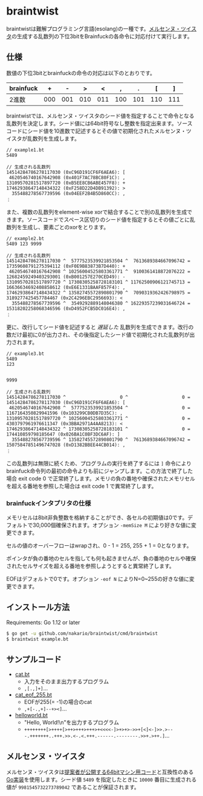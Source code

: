 # braintwist

braintwistは難解プログラミング言語(esolang)の一種です。[メルセンヌ・ツイスタ](http://www.math.sci.hiroshima-u.ac.jp/~m-mat/MT/mt.html)の生成する乱数列の下位3bitをBrainfuckの各命令に対応付けて実行します。

## 仕様

数値の下位3bitとbrainfuckの命令の対応は以下のとおりです。

|brainfuck|+|-|>|<|,|.|[|]|
|---------|-|-|-|-|-|-|-|-|
|2進数|000|001|010|011|100|101|110|111|

braintwistでは、メルセンヌ・ツイスタのシード値を指定することで命令となる乱数列を決定します。シード値には64bit符号なし整数を指定出来ます。ソースコードにシード値を10進数で記述するとその値で初期化されたメルセンヌ・ツイスタが乱数列を生成します。

```example1.bt
// example1.bt
5489
```

```生成される乱数列
// 生成される乱数列
14514284786278117030 (0xC96D191CF6F6AEA6): [
 4620546740167642908 (0x401F7AC78BC80F1C): ,
13109570281517897720 (0xB5EE8CB6ABE457F8): +
17462938647148434322 (0xF258D22D4DB91392): >
  355488278567739596 (0x04EEF2B4B5D860CC): ,
︙
```


また、複数の乱数列をelement-wise xorで結合することで別の乱数列を生成できます。ソースコードでスペース区切りのシード値を指定するとその値ごとに乱数列を生成し、要素ごとのxorをとります。

```example2.bt
// example2.bt
5489 123 9999
```

```生成される乱数列
// 生成される乱数列
14514284786278117030 ^  5777523539921853504 ^  7613689384667096742 = 17359608791275394112 (0xF0E9B83873B7D440): +
 4620546740167642908 ^ 10256004525803361771 ^  9100361418872076222 = 12682459249403293001 (0xB001257E270CED49): -
13109570281517897720 ^ 17308305258728183101 ^ 11762500906121745713 = 16636634692408858612 (0xE6E1331BAAF857F4): ,
17462938647148434322 ^ 13582745572890801790 ^  7090319362426798975 =  3189277425457784467 (0x2C4296EBC2956693): <
  355488278567739596 ^  3549292889148046380 ^ 16229357239031646724 = 15318202258068346596 (0xD4952FCB5DC016E4): ,
︙
```

更に、改行してシード値を記述すると *遅延した* 乱数列を生成できます。改行の数だけ最初に0が出力され、その後指定したシード値で初期化された乱数列が出力されます。

```example3.bt
// example3.bt
5489
123


9999
```

```生成される乱数列
// 生成される乱数列
14514284786278117030 ^                    0 ^                    0 = 14514284786278117030 (0xC96D191CF6F6AEA6): [
 4620546740167642908 ^  5777523539921853504 ^                    0 =  1167164350829941596 (0x103299CB0DB7D35C): ,
13109570281517897720 ^ 10256004525803361771 ^                    0 =  4303797961976611347 (0x3BBA2971A4AA8213): <
17462938647148434322 ^ 17308305258728183101 ^                    0 =   174410859798185647 (0x026BA1C0BF3DC6AF): ]
  355488278567739596 ^ 13582745572890801790 ^  7613689384667096742 = 15075847851496747028 (0xD1382BBEE44CB014): ,
︙
```

この乱数列は無限に続くため、プログラムの実行を終了するには `]` 命令によりbrainfuck命令列の最初の命令よりも前にジャンプします。この方法で終了した場合 exit code 0 で正常終了します。メモリの負の番地や確保されたメモリセルを超える番地を参照した場合は exit code 1 で異常終了します。

### brainfuckインタプリタの仕様

メモリセルは8bit非負整数を格納することができ、各セルの初期値は0です。デフォルトで30,000個確保されます。オプション `-memSize M` により好きな値に変更できます。

セルの値のオーバーフローはwrapされ、0 - 1 = 255, 255 + 1 = 0となります。

ポインタが負の番地のセルを指しても何も起きませんが、負の番地のセルや確保されたセルサイズを超える番地を参照しようとすると異常終了します。

EOFはデフォルトで0です。オプション `-eof N` によりN=0~255の好きな値に変更できます。

## インストール方法

Requirements: Go 1.12 or later

```bash
$ go get -u github.com/nakario/braintwist/cmd/braintwist
$ braintwist example.bt
```

## サンプルコード

- [cat.bt](examples/cat.bt)
  - 入力をそのまま出力するプログラム
  - `,[.,]+]`...
- [cat_eof_255.bt](examples/cat_eof_255.bt)
  - EOFが255(= -1)の場合のcat
  - `,+[-.,+]--+><]`...
- [helloworld.bt](examples/helloworld.bt)
  - "Hello, World!\n"を出力するプログラム
  - `++++++++[>++++[>++>+++>+++>+<<<<-]>+>+>->>+[<]<-]>>.>---.+++++++..+++.>>.<-.<.+++.------.--------.>>+.>++.]`...

## メルセンヌ・ツイスタ

メルセンヌ・ツイスタは[提案者が公開する64bitマシン用コード](http://www.math.sci.hiroshima-u.ac.jp/~m-mat/MT/mt64.html)と互換性のある[Go実装](https://github.com/seehuhn/mt19937)を使用します。シード値 `5489` を指定したときに `10000` 番目に生成される値が `9981545732273789042` であることが保証されます。
